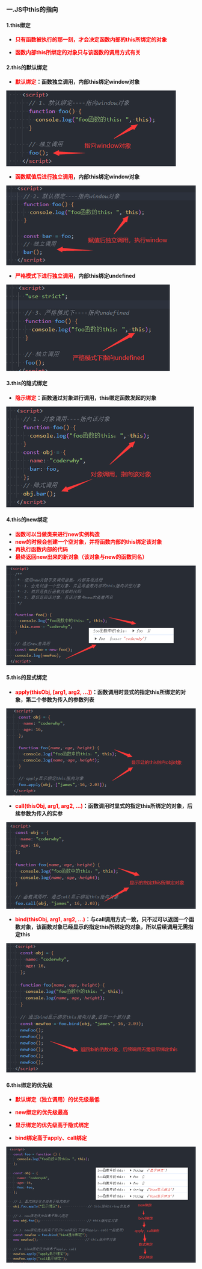 ### 一.JS中this的指向

#### 1.this绑定

- **<font color='red'>只有函数被执行的那一刻，才会决定函数内部的this所绑定的对象</font>**

- **<font color='red'>函数内部this所绑定的对象只与该函数的调用方式有关</font>**

#### 2.this的默认绑定

- **<font color='red'>默认绑定</font>：函数独立调用，内部this绑定window对象**

![image-20240516205642951](.\IMG_MD\image-20240516205642951.png)

- **<font color='red'>函数赋值后进行独立调用</font>，内部this绑定window对象**

![image-20240516210025642](.\IMG_MD\image-20240516210025642.png)

- **<font color='red'>严格模式下进行独立调用</font>，内部this绑定undefined**

![image-20240516210307194](.\IMG_MD\image-20240516210307194.png)

#### 3.this的隐式绑定

- **<font color='red'>隐示绑定</font>：函数通过对象进行调用，this绑定函数发起的对象**

![image-20240516210848304](.\IMG_MD\image-20240516210848304.png)

#### 4.this的new绑定

- **<font color='red'>函数可以当做类来进行new实例构造</font>**
- **<font color='red'>new的时候会创建一个空对象，并将函数内部的this绑定该对象</font>**
- **<font color='red'>再执行函数内部的代码</font>**
- **<font color='red'>最终返回new出来的新对象（该对象与new的函数同名）</font>**

![image-20240516212120413](.\IMG_MD\image-20240516212120413.png)

#### 5.this的显式绑定

- **<font color='red'>apply(thisObj, [arg1, arg2, ...])</font>：函数调用时显式的指定this所绑定的对象，第二个参数为传入的参数列表**

![image-20240516214702263](.\IMG_MD\image-20240516214702263.png)

- **<font color='red'>call(thisObj, arg1, arg2, ...)</font>：函数调用时显式的指定this所绑定的对象，后续参数为传入的实参**

![image-20240516215113837](.\IMG_MD\image-20240516215113837.png)

- **<font color='red'>bind(thisObj, arg1, arg2, ...)</font>：与call调用方式一致，只不过可以返回一个函数对象，该函数对象已经显示的指定this所绑定的对象，所以后续调用无需指定this**

![image-20240516215605259](.\IMG_MD\image-20240516215605259.png)

#### 6.this绑定的优先级

- **<font color='red'>默认绑定（独立调用）的优先级最低</font>**

- **<font color='red'>new绑定的优先级最高</font>**
- **<font color='red'>显示绑定的优先级高于隐式绑定</font>**
- **<font color='red'>bind绑定高于apply、call绑定</font>**

![image-20240516223640102](.\IMG_MD\image-20240516223640102.png)









